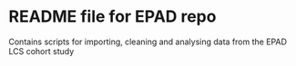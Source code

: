# README file for EPAD repo
Contains scripts for importing, cleaning and analysing data from the EPAD LCS cohort study

